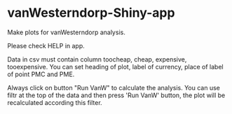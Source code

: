 # vanWesterndorp-Shiny-app
Make plots for vanWesterndorp analysis.

Please check HELP in app.

Data in csv must contain column toocheap, cheap, expensive, tooexpensive.
You can set heading of plot, label of currency, place of label of point PMC and PME.

Always click on button "Run VanW" to calculate the analysis.
You can use filtr at the top of the data and then press 'Run VanW' button, the plot will be recalculated according this filter.
